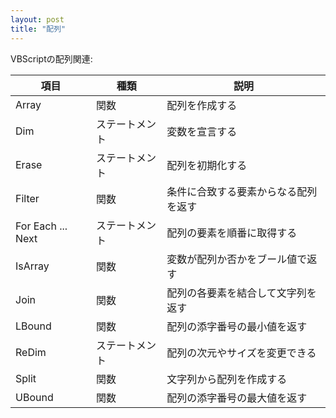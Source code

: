 ```yaml
---
layout: post
title: "配列"
---
```


VBScriptの配列関連:

|項目|種類|説明|
|---|---|---|
|Array|関数|配列を作成する|
|Dim|ステートメント|変数を宣言する|
|Erase|ステートメント|配列を初期化する|
|Filter|関数|条件に合致する要素からなる配列を返す|
|For Each ... Next|ステートメント|配列の要素を順番に取得する|
|IsArray|関数|変数が配列か否かをブール値で返す|
|Join|関数|配列の各要素を結合して文字列を返す|
|LBound|関数|配列の添字番号の最小値を返す|
|ReDim|ステートメント|配列の次元やサイズを変更できる|
|Split|関数|文字列から配列を作成する|
|UBound|関数|配列の添字番号の最大値を返す|
